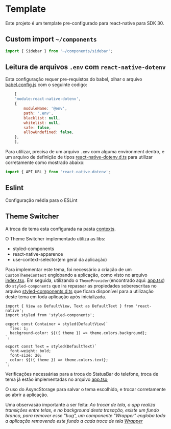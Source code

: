 # Template

Este projeto é um template pre-configurado para react-native para SDK 30.

## Custom import `~/components`

```ts
import { Sidebar } from '~/components/sidebar';
```

## Leitura de arquivos `.env` com `react-native-dotenv`

Esta configuração requer pre-requistos do babel, olhar o arquivo [babel.config.js](./babel.config.js) com o seguinte codigo:

```js
    [
    'module:react-native-dotenv',
    {
        moduleName: '@env',
        path: '.env',
        blacklist: null,
        whitelist: null,
        safe: false,
        allowUndefined: false,
    },
    ],
```

Para utilizar, precisa de um arquivo `.env` com alguma environment dentro,
e um arquivo de definição de tipos [react-native-dotenv.d.ts](./src/@types/react-native-dotenv.d.ts) para utilizar corretamente como mostrado abaixo:

```ts
import { API_URL } from 'react-native-dotenv';
```

## Eslint

Configuração média para o ESLint

## Theme Switcher

A troca de tema esta configurada na pasta [contexts](./src/contexts/theme/index.tsx).

O Theme Switcher implementado utiliza as libs:

- styled-components
- react-native-apparence
- use-context-selector(em geral da aplicação)

Para implementar este tema, foi necessário a criação de um `CustomThemeContext` englobando a aplicação, como visto no arquivo [index.tsx](./src/index.tsx).
Em seguida, utilizando o `ThemeProvider`(encontrado aqui: [app.tsx](./src/app.tsx#22)) do `styled-components` que ira repassar as propiedades soberescritas no arquivo [styled-components.d.ts](./src/@types/styled-components.d.ts) que ficara disponível para a utilização deste tema em toda aplicação após inicializada.

```tsx
import { View as DefaultView, Text as DefaultText } from 'react-native';
import styled from 'styled-components';

export const Container = styled(DefaultView)`
  flex: 1;
  background-color: ${({ theme }) => theme.colors.background};
`;

export const Text = styled(DefaultText)`
  font-weight: bold;
  font-size: 20;
  color: ${({ theme }) => theme.colors.text};
`;
```

Verificações necessárias para a troca do StatusBar do telefone, troca de tema já estão implementadas no arquivo [app.tsx](./src/app.tsx);

O uso do AsyncStorage para salvar o tema escolhido, e trocar corretamente ao abrir a aplicação.

Uma observasão importante a ser feita:
_Ao trocar de tela, o app realiza transições entre telas, e no background desta trasação, existe um fundo branco, para remover esse "bug", um componente "Wrapper" engloba toda a aplicação removendo este fundo a cada troca de tela [Wrapper](./src/app.tsx#49)_
